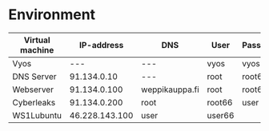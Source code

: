 # Environment

|Virtual machine|IP-address|DNS|User|Passwd|User2|Passwd2|
|---|---|---|---|---|---|---|
|Vyos|---|---|vyos|vyos|---|---|
|DNS Server|91.134.0.10|---|root|root66|
|Webserver|91.134.0.100|weppikauppa.fi|root|root66|user|user66|
|Cyberleaks|91.134.0.200|root|root66|user|user66|
|WS1Lubuntu|46.228.143.100|user|user66|

